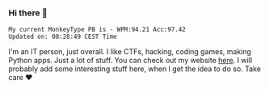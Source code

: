 ### Hi there 👋
<!-- PB START -->
```
My current MonkeyType PB is - WPM:94.21 Acc:97.42
Updated on: 08:28:49 CEST Time
```
<!-- PB END -->
I'm an IT person, just overall. I like CTFs, hacking, coding games, making Python apps. Just a lot of stuff.
You can check out my website [here](https://skill3472.github.io/).
I will probably add some interesting stuff here, when I get the idea to do so. Take care ❤️
